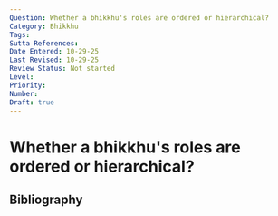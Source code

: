 ```yaml
---
Question: Whether a bhikkhu's roles are ordered or hierarchical?
Category: Bhikkhu
Tags: 
Sutta References: 
Date Entered: 10-29-25
Last Revised: 10-29-25
Review Status: Not started
Level: 
Priority: 
Number: 
Draft: true
---
```


# Whether a bhikkhu's roles are ordered or hierarchical?

## Bibliography

<!-- 

Notes:



-->